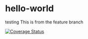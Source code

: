 # hello-world
testing
This is from the feature branch

[![Coverage Status](https://coveralls.io/repos/github/newmanshee/hello-world/badge.svg?branch=master)](https://coveralls.io/github/newmanshee/hello-world?branch=master)
